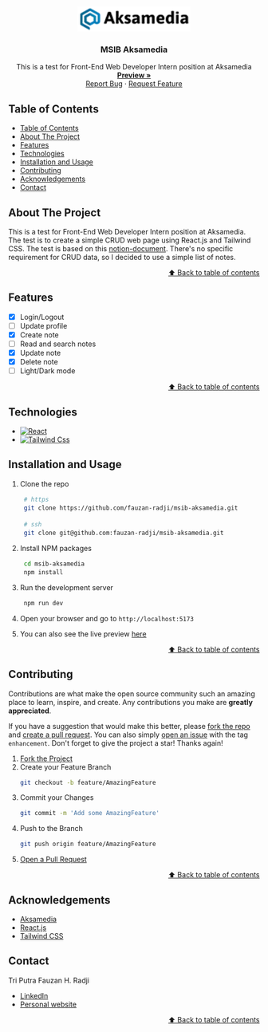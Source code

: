 <div align="center">
  <picture>
    <source media="(prefers-color-scheme: dark)" srcset="public/aksamedia-dark.webp" />
    <source media="(prefers-color-scheme: light)" srcset="public/aksamedia-light.webp" />
    <img src="public/aksamedia-light.webp" alt="Aksamedia" height="50">
  </picture>

<h3 align="center">MSIB Aksamedia</h3>

  <p align="center">
    This is a test for Front-End Web Developer Intern position at Aksamedia
    <br />
    <a href="https://fauzan-radji.github.io/msib-aksamedia"><strong>Preview »</strong></a>
    <br />
    <a href="https://github.com/fauzan-radji/msib-aksamedia/issues/new?labels=bug&template=bug-report---.md">Report Bug</a>
    ·
    <a href="https://github.com/fauzan-radji/msib-aksamedia/issues/new?labels=enhancement&template=feature-request---.md">Request Feature</a>
  </p>
</div>

## Table of Contents

- [Table of Contents](#table-of-contents)
- [About The Project](#about-the-project)
- [Features](#features)
- [Technologies](#technologies)
- [Installation and Usage](#installation-and-usage)
- [Contributing](#contributing)
- [Acknowledgements](#acknowledgements)
- [Contact](#contact)

## About The Project

<!-- [![Product Name Screen Shot][product-screenshot]][live-preview] -->

This is a test for Front-End Web Developer Intern position at Aksamedia. The test is to create a simple CRUD web page using React.js and Tailwind CSS. The test is based on this [notion-document]. There's no specific requirement for CRUD data, so I decided to use a simple list of notes.

<p align="right"><a href="#table-of-contents">⬆️ Back to table of contents</a></p>

## Features

- [x] Login/Logout
- [ ] Update profile
- [x] Create note
- [ ] Read and search notes
- [x] Update note
- [x] Delete note
- [ ] Light/Dark mode

<p align="right"><a href="#table-of-contents">⬆️ Back to table of contents</a></p>

## Technologies

- [![React][react-badge]][react-url]
- [![Tailwind Css][tailwindcss-badge]][tailwindcss-url]

## Installation and Usage

1. Clone the repo

   ```bash
    # https
    git clone https://github.com/fauzan-radji/msib-aksamedia.git

    # ssh
    git clone git@github.com:fauzan-radji/msib-aksamedia.git
   ```

2. Install NPM packages

   ```bash
    cd msib-aksamedia
    npm install
   ```

3. Run the development server

   ```bash
    npm run dev
   ```

4. Open your browser and go to `http://localhost:5173`

5. You can also see the live preview [here][live-preview]

<p align="right"><a href="#table-of-contents">⬆️ Back to table of contents</a></p>

## Contributing

Contributions are what make the open source community such an amazing place to learn, inspire, and create. Any contributions you make are **greatly appreciated**.

If you have a suggestion that would make this better, please [fork the repo][fork] and [create a pull request][pull-request]. You can also simply [open an issue][issue] with the tag `enhancement`.
Don't forget to give the project a star! Thanks again!

1. [Fork the Project][fork]
2. Create your Feature Branch
   ```bash
   git checkout -b feature/AmazingFeature
   ```
3. Commit your Changes
   ```bash
   git commit -m 'Add some AmazingFeature'
   ```
4. Push to the Branch
   ```bash
   git push origin feature/AmazingFeature
   ```
5. [Open a Pull Request][pull-request]

<p align="right"><a href="#table-of-contents">⬆️ Back to table of contents</a></p>

## Acknowledgements

- [Aksamedia][aksamedia-url]
- [React.js][react-url]
- [Tailwind CSS][tailwindcss-url]

## Contact

Tri Putra Fauzan H. Radji

- [LinkedIn][linkedin]
- [Personal website][personal-website]

<p align="right"><a href="#table-of-contents">⬆️ Back to table of contents</a></p>

[fork]: https://github.com/fauzan-radji/msib-aksamedia/fork/
[pull-request]: https://github.com/fauzan-radji/msib-aksamedia/pulls/
[issue]: https://github.com/fauzan-radji/msib-aksamedia/issues/
[live-preview]: https://fauzan-radji.github.io/msib-aksamedia
[react-url]: https://react.dev/
[tailwindcss-url]: https://tailwindcss.com/
[aksamedia-url]: https://aksamedia.co.id/
[react-badge]: https://img.shields.io/badge/react-61DAFB?style=for-the-badge&logo=react&logoColor=black
[tailwindcss-badge]: https://img.shields.io/badge/tailwind_css-06B6D4?style=for-the-badge&logo=tailwindcss&logoColor=white
[notion-document]: https://aksamedia.notion.site/Front-End-Web-Developer-Intern-Test-e5f75d790bb045b881578d6f4357909f
[linkedin]: https://www.linkedin.com/in/tri-putra-fauzan-h-radji-404810257/
[personal-website]: https://fauzan-radji.github.io/
